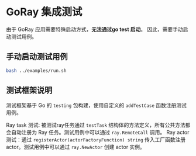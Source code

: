 # GoRay 集成测试

由于 GoRay 应用需要特殊启动方式，**无法通过go test 启动**。
因此，需要手动启动测试用例。

## 手动启动测试用例

```bash
bash ../examples/run.sh
```

## 测试框架说明

测试框架基于 Go 的 `testing` 包构建，使用自定义的 `addTestCase` 函数注册测试用例。

Ray task 测试: 被测试ray任务通过 `testTask` 结构体的方法定义，所有公共方法都会自动注册为 Ray 任务。测试用例中可以通过 `ray.RemoteCall` 调用。
Ray actor 测试：通过 `registerActor(actorFactoryFunction) string` 传入工厂函数注册 actor。测试用例中可以通过 `ray.NewActor` 创建 actor 实例。

